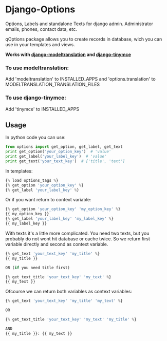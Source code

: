 # Django-Options

Options, Labels and standalone Texts for django admin. Administrator emails, phones, contact data, etc.

qOptions package allows you to create records in database, wich you can use in your templates and views.

**Works with [django-modeltranslation](https://github.com/deschler/django-modeltranslation) and [django-tinymce](https://github.com/aljosa/django-tinymce)**

### To use modeltranslation:

Add 'modeltranslation' to INSTALLED\_APPS and 'options.translation' to MODELTRANSLATION\_TRANSLATION_FILES

### To use django-tinymce:

Add 'tinymce' to INSTALLED_APPS

## Usage

In python code you can use:

```python
from options import get_option, get_label, get_text
print get_option('your_option_key')  # 'value'
print get_label('your_label_key')  # 'value'
print get_text('your_text_key')  # ['title', 'text']
```

In templates:

```python
{% load options_tags %}
{% get_option 'your_option_key' %}
{% get_label 'your_label_key' %}
```

Or if you want return to context variable:

```python
{% get_option 'your_option_key' 'my_option_key' %}
{{ my_option_key }}
{% get_label 'your_label_key' 'my_label_key' %}
{{ my_label_key }}
```

With texts it's a little more complicated. You need two texts, but you probably do not wont hit database or cache twice. So we return first variable directly and second as context variable.

```python
{% get_text 'your_text_key' 'my_title' %}
{{ my_title }}

OR (if you need title first)

{% get_text_title 'your_text_key' 'my_text' %}
{{ my_text }}
```

Ofcourse we can return both variables as context variables:

```python
{% get_text 'your_text_key' 'my_title' 'my_text' %}

OR

{% get_text_title 'your_text_key' 'my_text' 'my_title' %}

AND
{{ my_title }}: {{ my_text }}
```
